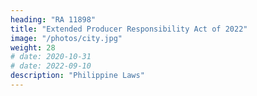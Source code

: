 ```yaml
---
heading: "RA 11898"
title: "Extended Producer Responsibility Act of 2022"
image: "/photos/city.jpg"
weight: 28
# date: 2020-10-31
# date: 2022-09-10
description: "Philippine Laws"
---
```

